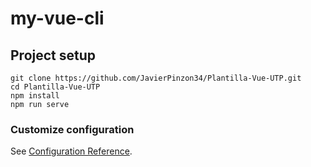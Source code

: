 # my-vue-cli

## Project setup
```
git clone https://github.com/JavierPinzon34/Plantilla-Vue-UTP.git
cd Plantilla-Vue-UTP
npm install
npm run serve

```

### Customize configuration
See [Configuration Reference](https://cli.vuejs.org/config/).
